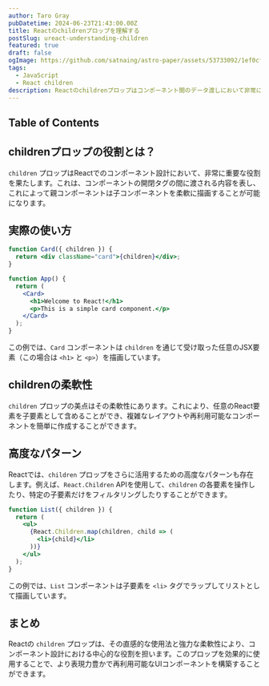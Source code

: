 ```yaml
---
author: Taro Gray
pubDatetime: 2024-06-23T21:43:00.00Z
title: Reactのchildrenプロップを理解する
postSlug: ureact-understanding-children
featured: true
draft: false
ogImage: https://github.com/satnaing/astro-paper/assets/53733092/1ef0cf03-8137-4d67-ac81-84a032119e3a
tags:
  - JavaScript
  - React children
description: Reactのchildrenプロップはコンポーネント間のデータ渡しにおいて非常に重要です。このプロップの役割と使い方を詳しく解説します。
---
```


## Table of Contents

## childrenプロップの役割とは？

`children` プロップはReactでのコンポーネント設計において、非常に重要な役割を果たします。これは、コンポーネントの開閉タグの間に渡される内容を表し、これによって親コンポーネントは子コンポーネントを柔軟に描画することが可能になります。

## 実際の使い方

```jsx
function Card({ children }) {
  return <div className="card">{children}</div>;
}

function App() {
  return (
    <Card>
      <h1>Welcome to React!</h1>
      <p>This is a simple card component.</p>
    </Card>
  );
}
```

この例では、`Card` コンポーネントは `children` を通じて受け取った任意のJSX要素（この場合は `<h1>` と `<p>`）を描画しています。

## childrenの柔軟性

`children` プロップの美点はその柔軟性にあります。これにより、任意のReact要素を子要素として含めることができ、複雑なレイアウトや再利用可能なコンポーネントを簡単に作成することができます。

## 高度なパターン

Reactでは、`children` プロップをさらに活用するための高度なパターンも存在します。例えば、`React.Children` APIを使用して、`children` の各要素を操作したり、特定の子要素だけをフィルタリングしたりすることができます。

```jsx
function List({ children }) {
  return (
    <ul>
      {React.Children.map(children, child => (
        <li>{child}</li>
      ))}
    </ul>
  );
}
```

この例では、`List` コンポーネントは子要素を `<li>` タグでラップしてリストとして描画しています。

## まとめ

Reactの `children` プロップは、その直感的な使用法と強力な柔軟性により、コンポーネント設計における中心的な役割を担います。このプロップを効果的に使用することで、より表現力豊かで再利用可能なUIコンポーネントを構築することができます。
